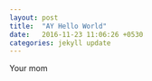 ```yaml
---
layout: post
title:  "AY Hello World"
date:   2016-11-23 11:06:26 +0530
categories: jekyll update
---
```

Your mom